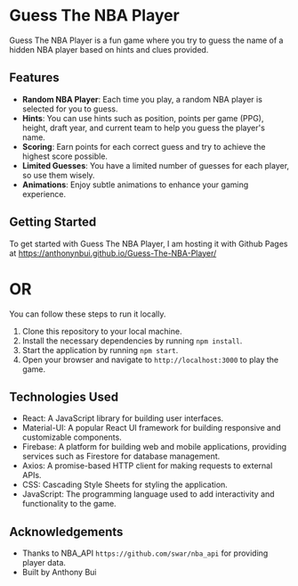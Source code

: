 # Guess The NBA Player

Guess The NBA Player is a fun game where you try to guess the name of a hidden NBA player based on hints and clues provided.

## Features

- **Random NBA Player**: Each time you play, a random NBA player is selected for you to guess.
- **Hints**: You can use hints such as position, points per game (PPG), height, draft year, and current team to help you guess the player's name.
- **Scoring**: Earn points for each correct guess and try to achieve the highest score possible.
- **Limited Guesses**: You have a limited number of guesses for each player, so use them wisely.
- **Animations**: Enjoy subtle animations to enhance your gaming experience.

## Getting Started

To get started with Guess The NBA Player, I am hosting it with Github Pages at https://anthonynbui.github.io/Guess-The-NBA-Player/

# OR

You can follow these steps to run it locally.

1. Clone this repository to your local machine.
2. Install the necessary dependencies by running `npm install`.
3. Start the application by running `npm start`.
4. Open your browser and navigate to `http://localhost:3000` to play the game.

## Technologies Used

- React: A JavaScript library for building user interfaces.
- Material-UI: A popular React UI framework for building responsive and customizable components.
- Firebase: A platform for building web and mobile applications, providing services such as Firestore for database management.
- Axios: A promise-based HTTP client for making requests to external APIs.
- CSS: Cascading Style Sheets for styling the application.
- JavaScript: The programming language used to add interactivity and functionality to the game.

## Acknowledgements

- Thanks to NBA_API `https://github.com/swar/nba_api` for providing player data.
- Built by Anthony Bui